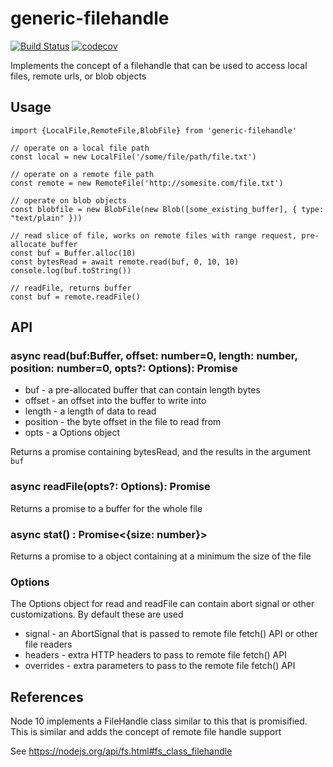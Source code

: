 # generic-filehandle


[![Build Status](https://travis-ci.com/cmdcolin/generic-filehandle.svg?branch=master)](https://travis-ci.com/cmdcolin/generic-filehandle)
[![codecov](https://codecov.io/gh/cmdcolin/generic-filehandle/branch/master/graph/badge.svg)](https://codecov.io/gh/cmdcolin/generic-filehandle)

Implements the concept of a filehandle that can be used to access local files, remote urls, or blob objects

## Usage

    import {LocalFile,RemoteFile,BlobFile} from 'generic-filehandle'

    // operate on a local file path
    const local = new LocalFile('/some/file/path/file.txt')

    // operate on a remote file path
    const remote = new RemoteFile('http://somesite.com/file.txt')
    
    // operate on blob objects
    const blobfile = new BlobFile(new Blob([some_existing_buffer], { type: "text/plain" }))

    // read slice of file, works on remote files with range request, pre-allocate buffer
    const buf = Buffer.alloc(10)
    const bytesRead = await remote.read(buf, 0, 10, 10)
    console.log(buf.toString())

    // readFile, returns buffer
    const buf = remote.readFile()

## API

### async read(buf:Buffer, offset: number=0, length: number, position: number=0, opts?: Options): Promise<number>

* buf - a pre-allocated buffer that can contain length bytes
* offset - an offset into the buffer to write into
* length - a length of data to read
* position - the byte offset in the file to read from
* opts - a Options object

Returns a promise containing bytesRead, and the results in the argument `buf`

### async readFile(opts?: Options): Promise<Buffer>

Returns a promise to a buffer for the whole file

### async stat() : Promise<{size: number}>

Returns a promise to a object containing at a minimum the size of the file

### Options

The Options object for read and readFile can contain abort signal or other customizations. By default these are used

* signal - an AbortSignal that is passed to remote file fetch() API or other file readers
* headers - extra HTTP headers to pass to remote file fetch() API
* overrides - extra parameters to pass to the remote file fetch() API


## References


Node 10 implements a FileHandle class similar to this that is promisified. This is similar and adds the concept of remote file handle support

See https://nodejs.org/api/fs.html#fs_class_filehandle
